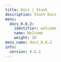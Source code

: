 ```yaml
---
title: Docs | Stash
description: Stash Docs
menu:
  docs_0.6.2:
    identifier: welcome
    name: Welcome
    weight: 10
menu_name: docs_0.6.2
info:
  version: 0.6.2
---
```



